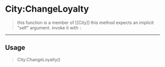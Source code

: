 # City:ChangeLoyalty
> this function is a member of [[City]]
> this method expects an implicit "self" argument. invoke it with `:`
-----
## Usage
> City:ChangeLoyalty()
